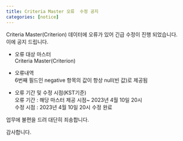 ```yaml
---
title: Criteria Master 오류  수정 공지
categories: [notice]
---
```


Criteria Master(Criterion) 데이터에 오류가 있어 긴급 수정이 진행 되었습니다. <br>
이에 공지 드립니다. 

* 오류 대상 마스터  <br>
Criteria Master(Criterion)<br>

* 오류내역<br>
 6번째 필드인 negative 항목의 값이 항상 null(빈 값)로 제공됨 <br>

* 오류 기간 및 수정 시점(KST기준)<br>
오류 기간 : 해당 마스터 제공 시점~ 2023년 4월 10일 20시<br>
수정 시점 : 2023년 4월 10일 20시 수정 완료<br>

업무에 불편을 드려 대단히 죄송합니다. <br>

감사합니다.
